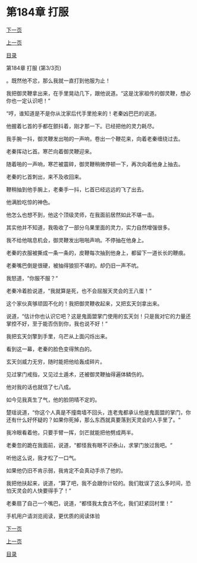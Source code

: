 <h1>第184章   打服</h1>
            <div><p><a href="./552_%E7%AC%AC185%E7%AB%A0_%E7%8C%B4%E5%AD%90.md">下一页</a></p><p><a href="./550_%E7%AC%AC184%E7%AB%A0_%E6%89%93%E6%9C%8D.md">上一页</a></p><p><a href="../">目录</a></p></div>
            <div><p>第184章   打服 (第3/3页)</p><p>。既然他不忿，那么我就一直打到他服为止！</p><p>我把御灵鞭拿出来，在手里晃动几下，跟他说道。“这是沈家祖传的御灵鞭，想必你也一定认识吧！“</p><p>“哼，谁知道是不是你从沈家后代手里抢来的！老秦凶巴巴的说道。</p><p>他握着匕首的手都在颤抖着，刚才那一下。已经把他的灵力耗尽。</p><p>我手腕一抖，御灵鞭发出啪的一声响，卷出一个鞭花来，向着老秦缠绕过去。</p><p>老秦挥动匕首。寒芒向着御灵鞭迎来。</p><p>随着啪的一声响，寒芒被震碎，御灵鞭稍微停顿一下，再次向着他身上抽去。</p><p>老秦的匕首刺出，来不及收回来。</p><p>鞭稍抽到他手腕上，老秦手一抖，匕首已经远远的飞了出去。</p><p>他满脸吃惊的神色。</p><p>他怎么也想不到，他这个顶级灵师，在我面前居然如此不堪一击。</p><p>其实他并不知道，我吸收了一部分乌果里面的灵力，实力自然增强很多。</p><p>我不给他喘息机会，御灵鞭发出啪啪声响。不停抽在他身上。</p><p>老秦的衣服被撕成一条一条的，皮鞭每次抽到他身上，都留下一道长长的鞭痕。</p><p>老秦嘴巴倒是很硬，被抽得狼狈不堪的。却仍旧一声不吭。</p><p>我怒道，“你服不服？“</p><p>老秦冷着脸说道，“我就算是死，也不会屈服天灵会的王八蛋！“</p><p>这个家伙真够顽固不化的！我把御灵鞭收起来，又把玄天剑拿出来。</p><p>说道，“估计你也认识它吧？这是鬼面盟掌门使用的玄天剑！只是我对它的力量还掌控不好，至于能否伤到你，我也说不好！“</p><p>我把玄天剑擎到手里，乌芒从上面闪烁出来。</p><p>看到这一幕，老秦的脸色变得煞白的。</p><p>玄天剑威力无穷，随时能把他给轰成碎片。</p><p>见过掌门戒指，又见过土遁术，还被御灵鞭抽得遍体鳞伤的。</p><p>他对我的话也就信了七八成。</p><p>如今见我真生了气，他的脸阴晴不定的。</p><p>楚瑶说道，“你这个人真是不撞南墙不回头，连老鬼都承认他是鬼面盟的掌门，你还有什么好怀疑的？如果你死掉，那么东西就真要落到天灵会的人手里了。“</p><p>我冷眼看着他，只要手臂一挥，剑芒就能把他劈成两半。</p><p>老秦忽的跪在我面前，说道，“都怪我有眼不识泰山，求掌门放过我吧。“</p><p>听他这么说，我才松了一口气。</p><p>如果他仍旧不肯示弱，我肯定不会真动手杀了他的。</p><p>我把他扶起来，说道，“算了吧，我不会跟你计较的。我们耽误了这么多时间，恐怕天灵会的人快要得手了！“</p><p>老秦扇了自己一个嘴巴，说道，“都怪我太食古不化，我们赶紧回村里！“</p><p>手机用户请浏览阅读，更优质的阅读体验</p></div>
            <div><p><a href="./552_%E7%AC%AC185%E7%AB%A0_%E7%8C%B4%E5%AD%90.md">下一页</a></p><p><a href="./550_%E7%AC%AC184%E7%AB%A0_%E6%89%93%E6%9C%8D.md">上一页</a></p><p><a href="../">目录</a></p></div>